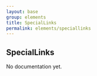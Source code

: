 ```yaml
---
layout: base
group: elements
title: SpecialLinks
permalink: elements/speciallinks
---
```


## SpecialLinks

<p class="hint hint--error">No documentation yet.</p>